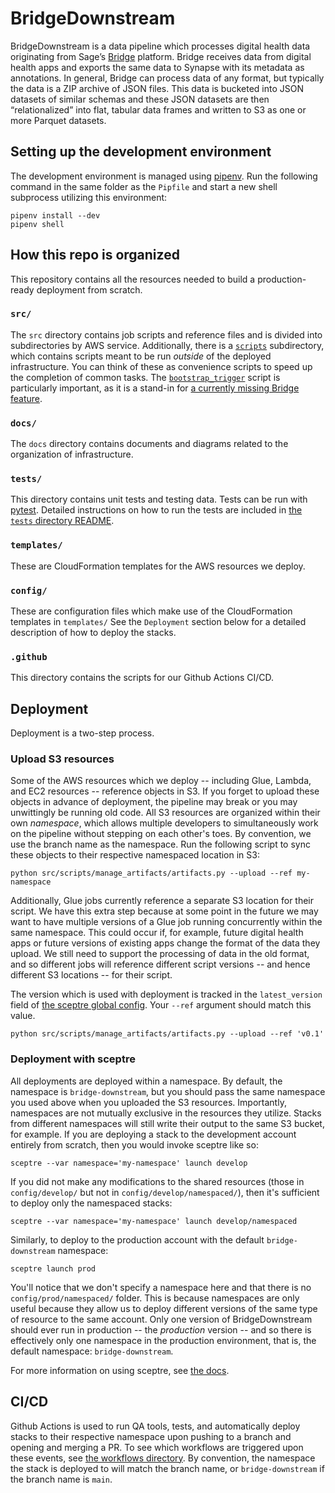 # BridgeDownstream

BridgeDownstream is a data pipeline which processes digital health data originating from Sage’s [Bridge](https://developer.sagebridge.org/) platform. Bridge receives data from digital health apps and exports the same data to Synapse with its metadata as annotations. In general, Bridge can process data of any format, but typically the data is a ZIP archive of JSON files. This data is bucketed into JSON datasets of similar schemas and these JSON datasets are then “relationalized” into flat, tabular data frames and written to S3 as one or more Parquet datasets.

## Setting up the development environment

The development environment is managed using [pipenv](https://pipenv.pypa.io/en/latest/basics/). Run the following command in the same folder as the `Pipfile` and start a new shell subprocess utilizing this environment:

```
pipenv install --dev
pipenv shell
```

## How this repo is organized

This repository contains all the resources needed to build a production-ready deployment from scratch.

### `src/`

The `src` directory contains job scripts and reference files and is divided into subdirectories by AWS service. Additionally, there is a [`scripts`](src/scripts) subdirectory, which contains scripts meant to be run _outside_ of the deployed infrastructure. You can think of these as convenience scripts to speed up the completion of common tasks. The [`bootstrap_trigger`](src/scripts/bootstrap_trigger/bootstrap_trigger.py) script is particularly important, as it is a stand-in for [a currently missing Bridge feature](https://sagebionetworks.jira.com/browse/BRIDGE-3013).

### `docs/`

The `docs` directory contains documents and diagrams related to the organization of infrastructure.

### `tests/`

This directory contains unit tests and testing data. Tests can be run with [pytest](https://docs.pytest.org/). Detailed instructions on how to run the tests are included in [the `tests` directory README](tests/README.md).

### `templates/`

These are CloudFormation templates for the AWS resources we deploy.

### `config/`

These are configuration files which make use of the CloudFormation templates in `templates/` See the `Deployment` section below for a detailed description of how to deploy the stacks.

### `.github`

This directory contains the scripts for our Github Actions CI/CD.

## Deployment

Deployment is a two-step process.

### Upload S3 resources

Some of the AWS resources which we deploy -- including Glue, Lambda, and EC2 resources -- reference objects in S3. If you forget to upload these objects in advance of deployment, the pipeline may break or you may unwittingly be running old code. All S3 resources are organized within their own _namespace_, which allows multiple developers to simultaneously work on the pipeline without stepping on each other's toes. By convention, we use the branch name as the namespace. Run the following script to sync these objects to their respective namespaced location in S3:

```
python src/scripts/manage_artifacts/artifacts.py --upload --ref my-namespace
```

Additionally, Glue jobs currently reference a separate S3 location for their script. We have this extra step because at some point in the future we may want to have multiple versions of a Glue job running concurrently within the same namespace. This could occur if, for example, future digital health apps or future versions of existing apps change the format of the data they upload. We still need to support the processing of data in the old format, and so different jobs will reference different script versions -- and hence different S3 locations -- for their script.

The version which is used with deployment is tracked in the `latest_version` field of [the sceptre global config](config/config.yaml). Your `--ref` argument should match this value.

```
python src/scripts/manage_artifacts/artifacts.py --upload --ref 'v0.1'
```

### Deployment with sceptre

All deployments are deployed within a namespace. By default, the namespace is `bridge-downstream`, but you should pass the same namespace you used above when you uploaded the S3 resources. Importantly, namespaces are not mutually exclusive in the resources they utilize. Stacks from different namespaces will still write their output to the same S3 bucket, for example. If you are deploying a stack to the development account entirely from scratch, then you would invoke sceptre like so:

```
sceptre --var namespace='my-namespace' launch develop
```

If you did not make any modifications to the shared resources (those in `config/develop/` but not in `config/develop/namespaced/`), then it's sufficient to deploy only the namespaced stacks:

```
sceptre --var namespace='my-namespace' launch develop/namespaced
```

Similarly, to deploy to the production account with the default `bridge-downstream` namespace:

```
sceptre launch prod
```

You'll notice that we don't specify a namespace here and that there is no `config/prod/namespaced/` folder. This is because namespaces are only useful because they allow us to deploy different versions of the same type of resource to the same account. Only one version of BridgeDownstream should ever run in production -- the _production_ version -- and so there is effectively only one namespace in the production environment, that is, the default namespace: `bridge-downstream`.

For more information on using sceptre, see [the docs](https://docs.sceptre-project.org/).

## CI/CD

Github Actions is used to run QA tools, tests, and automatically deploy stacks to their respective namespace upon pushing to a branch and opening and merging a PR. To see which workflows are triggered upon these events, see [the workflows directory](.github/workflows). By convention, the namespace the stack is deployed to will match the branch name, or `bridge-downstream` if the branch name is `main`.
